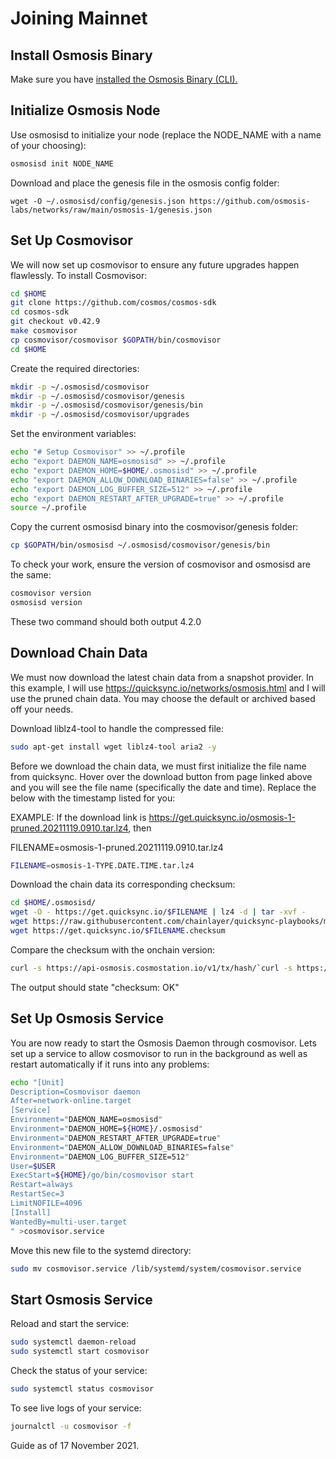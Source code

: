 # Joining Mainnet

## Install Osmosis Binary

Make sure you have [installed the Osmosis Binary (CLI).](../cli/install)

## Initialize Osmosis Node

Use osmosisd to initialize your node (replace the NODE_NAME with a name of your choosing):

```bash
osmosisd init NODE_NAME
```

Download and place the genesis file in the osmosis config folder:

```
wget -O ~/.osmosisd/config/genesis.json https://github.com/osmosis-labs/networks/raw/main/osmosis-1/genesis.json
```

## Set Up Cosmovisor

We will now set up cosmovisor to ensure any future upgrades happen flawlessly. To install Cosmovisor:

```bash
cd $HOME
git clone https://github.com/cosmos/cosmos-sdk
cd cosmos-sdk
git checkout v0.42.9
make cosmovisor
cp cosmovisor/cosmovisor $GOPATH/bin/cosmovisor
cd $HOME
```

Create the required directories:

```bash
mkdir -p ~/.osmosisd/cosmovisor
mkdir -p ~/.osmosisd/cosmovisor/genesis
mkdir -p ~/.osmosisd/cosmovisor/genesis/bin
mkdir -p ~/.osmosisd/cosmovisor/upgrades
```

Set the environment variables:

```bash
echo "# Setup Cosmovisor" >> ~/.profile
echo "export DAEMON_NAME=osmosisd" >> ~/.profile
echo "export DAEMON_HOME=$HOME/.osmosisd" >> ~/.profile
echo "export DAEMON_ALLOW_DOWNLOAD_BINARIES=false" >> ~/.profile
echo "export DAEMON_LOG_BUFFER_SIZE=512" >> ~/.profile
echo "export DAEMON_RESTART_AFTER_UPGRADE=true" >> ~/.profile
source ~/.profile
```

Copy the current osmosisd binary into the cosmovisor/genesis folder:

```bash
cp $GOPATH/bin/osmosisd ~/.osmosisd/cosmovisor/genesis/bin
```

To check your work, ensure the version of cosmovisor and osmosisd are the same:

```bash
cosmovisor version
osmosisd version
```

These two command should both output 4.2.0

## Download Chain Data

We must now download the latest chain data from a snapshot provider. In this example, I will use <a>https://quicksync.io/networks/osmosis.html</a> and I will use the pruned chain data. You may choose the default or archived based off your needs. 

Download liblz4-tool to handle the compressed file:

```bash
sudo apt-get install wget liblz4-tool aria2 -y
```

Before we download the chain data, we must first initialize the file name from quicksync. Hover over the download button from page linked above and you will see the file name (specifically the date and time). Replace the below with the timestamp listed for you:

EXAMPLE: If the download link is <a>https://get.quicksync.io/osmosis-1-pruned.20211119.0910.tar.lz4</a>, then

FILENAME=osmosis-1-pruned.20211119.0910.tar.lz4

```bash
FILENAME=osmosis-1-TYPE.DATE.TIME.tar.lz4
```

Download the chain data its corresponding checksum:

```bash
cd $HOME/.osmosisd/
wget -O - https://get.quicksync.io/$FILENAME | lz4 -d | tar -xvf -
wget https://raw.githubusercontent.com/chainlayer/quicksync-playbooks/master/roles/quicksync/files/checksum.sh
wget https://get.quicksync.io/$FILENAME.checksum
```

Compare the checksum with the onchain version:

```bash
curl -s https://api-osmosis.cosmostation.io/v1/tx/hash/`curl -s https://get.quicksync.io/$FILENAME.hash`|jq -r '.data.tx.body.memo'|sha512sum -c
```

The output should state "checksum: OK"

## Set Up Osmosis Service

You are now ready to start the Osmosis Daemon through cosmovisor. Lets set up a service to allow cosmovisor to run in the background as well as restart automatically if it runs into any problems:

```bash
echo "[Unit]
Description=Cosmovisor daemon
After=network-online.target
[Service]
Environment="DAEMON_NAME=osmosisd"
Environment="DAEMON_HOME=${HOME}/.osmosisd"
Environment="DAEMON_RESTART_AFTER_UPGRADE=true"
Environment="DAEMON_ALLOW_DOWNLOAD_BINARIES=false"
Environment="DAEMON_LOG_BUFFER_SIZE=512"
User=$USER
ExecStart=${HOME}/go/bin/cosmovisor start
Restart=always
RestartSec=3
LimitNOFILE=4096
[Install]
WantedBy=multi-user.target
" >cosmovisor.service
```

Move this new file to the systemd directory:

```bash
sudo mv cosmovisor.service /lib/systemd/system/cosmovisor.service
```
## Start Osmosis Service

Reload and start the service:

```bash
sudo systemctl daemon-reload
sudo systemctl start cosmovisor
```

Check the status of your service:

```bash
sudo systemctl status cosmovisor
```

To see live logs of your service:

```bash
journalctl -u cosmovisor -f
```
Guide as of 17 November 2021.
